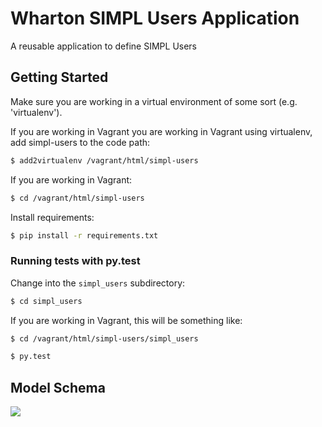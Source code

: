 # Wharton SIMPL Users Application

A reusable application to define SIMPL Users

## Getting Started

Make sure you are working in a virtual environment of some sort (e.g. 'virtualenv').

If you are working in Vagrant you are working in Vagrant using virtualenv, add simpl-users to the code path:

```bash
$ add2virtualenv /vagrant/html/simpl-users
```

If you are working in Vagrant:

```bash
$ cd /vagrant/html/simpl-users
```

Install requirements:

```bash
$ pip install -r requirements.txt
```

### Running tests with py.test

Change into the `simpl_users` subdirectory:

```bash
$ cd simpl_users
```

If you are working in Vagrant, this will be something like:

```bash
$ cd /vagrant/html/simpl-users/simpl_users
```

```bash
$ py.test
```

## Model Schema

![](docs/models.png)

